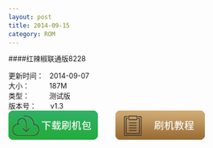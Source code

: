 ```yaml
---
layout: post
title: 2014-09-15
category: ROM
---
```



####红辣椒联通版8228


更新时间：&nbsp;&nbsp;	2014-09-07<br>
大小：&nbsp;&nbsp;&nbsp;&nbsp;&nbsp;&nbsp;&nbsp;&nbsp;&nbsp;		187M<br>
类型：&nbsp;&nbsp;&nbsp;&nbsp;&nbsp;&nbsp;&nbsp;&nbsp;&nbsp;		测试版<br>
版本号：	&nbsp;&nbsp;&nbsp;&nbsp;&nbsp;	v1.3<br>
[![点击下载](https://raw.githubusercontent.com/yun-percy/yun-percy.github.io/master/assets/img/downloadbutton.png)](http://pan.baidu.com/s/1qWryQQS)&nbsp;&nbsp;&nbsp;&nbsp;&nbsp;&nbsp;&nbsp;&nbsp;&nbsp;[![点击下载](https://raw.githubusercontent.com/yun-percy/yun-percy.github.io/master/assets/img/guide.png)](http://pan.baidu.com/s/1pJsgRYN)

